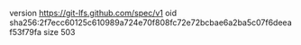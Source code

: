 version https://git-lfs.github.com/spec/v1
oid sha256:2f7ecc60125c610989a724e70f808fc72e72bcbae6a2ba5c07f6deeaf53f79fa
size 503
